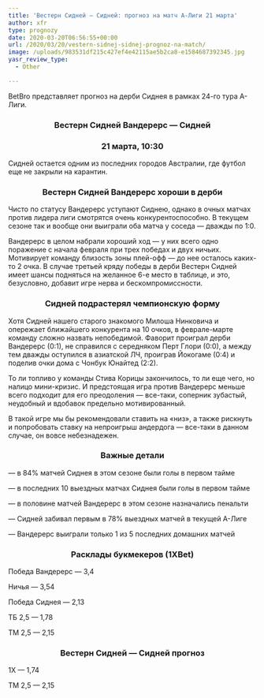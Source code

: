 ```yaml
---
title: 'Вестерн Сидней — Сидней: прогноз на матч А-Лиги 21 марта'
author: xfr
type: prognozy
date: 2020-03-20T06:56:55+00:00
url: /2020/03/20/vestern-sidnej-sidnej-prognoz-na-match/
image: /uploads/983531df215c427ef4e42115ae5b2ca8-e1584687392345.jpg
yasr_review_type:
  - Other

---
```

BetBro представляет прогноз на дерби Сиднея в рамках 24-го тура А-Лиги.

<h3 style="text-align: center">
  Вестерн Сидней Вандерерс &#8212; Сидней
</h3>

<h3 style="text-align: center">
  21 марта, 10:30
</h3>

Сидней остается одним из последних городов Австралии, где футбол еще не закрыли на карантин.

<h3 style="text-align: center">
  Вестерн Сидней Вандерерс хороши в дерби
</h3>

Чисто по статусу Вандерерс уступают Сиднею, однако в очных матчах против лидера лиги смотрятся очень конкурентоспособно. В текущем сезоне так и вообще они выиграли оба матча у соседа &#8212; дважды по 1:0.

Вандерерс в целом набрали хороший ход &#8212; у них всего одно поражение с начала февраля при трех победах и двух ничьих. Мотивирует команду близость зоны плей-офф &#8212; до нее осталось каких-то 2 очка. В случае третьей кряду победы в дерби Вестерн Сидней имеет шансы подняться на желанное 6-е место в таблице, и это, безусловно, добавит игре нерва и бескомпромиссности.

<h3 style="text-align: center">
  Сидней подрастерял чемпионскую форму
</h3>

Хотя Сидней нашего старого знакомого Милоша Нинковича и опережает ближайшего конкурента на 10 очков, в феврале-марте команду сложно назвать непобедимой. Фаворит проиграл дерби Вандерерс (0:1), не справился с середняком Перт Глори (0:0), а между тем дважды оступился в азиатской ЛЧ, проиграв Йокогаме (0:4) и поделив очки дома с Чонбук Юнайтед (2:2).

То ли топливо у команды Стива Корицы закончилось, то ли еще чего, но налицо мини-кризис. И предстоящая игра против Вандерерс меньше всего подходит для его преодоления &#8212; все-таки, соперник зубастый, неудобный и вдобавок предельно мотивированный.

В такой игре мы бы рекомендовали ставить на «низ», а также рискнуть и попробовать ставку на непроигрыш андердога &#8212; все-таки в данном случае, он вовсе небезнадежен.

<h3 style="text-align: center">
  Важные детали
</h3>

&#8212; в 84% матчей Сиднея в этом сезоне были голы в первом тайме

&#8212; в последних 10 выездных матчах Сиднея были голы в первом тайме

&#8212; в половине матчей Вандерерс в этом сезоне назначались пенальти

&#8212; Сидней забивал первым в 78% выездных матчей в текущей А-Лиге

&#8212; Вандерерс выиграли только 1 из 5 последних домашних матчей

<h3 style="text-align: center">
  Расклады букмекеров (1XBet)
</h3>

Победа Вандерерс &#8212; 3,4

Ничья &#8212; 3,54

Победа Сиднея &#8212; 2,13

ТБ 2,5 &#8212; 1,78

ТМ 2,5 &#8212; 2,15

<h3 style="text-align: center">
  <strong>Вестерн Сидней &#8212; Сидней прогноз</strong>
</h3>

1Х &#8212; 1,74

ТМ 2,5 &#8212; 2,15